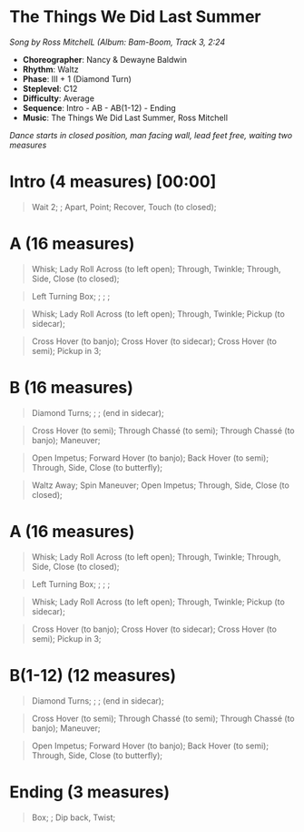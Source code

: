 # The Things We Did Last Summer
*Song by Ross MitchelL (Album: Bam-Boom, Track 3, 2:24*

* **Choreographer**: Nancy & Dewayne Baldwin
* **Rhythm**: Waltz
* **Phase**: III + 1 (Diamond Turn)
* **Steplevel**: C12
* **Difficulty**: Average
* **Sequence**: Intro - AB - AB(1-12) - Ending
* **Music**: The Things We Did Last Summer, Ross Mitchell

*Dance starts in closed position, man facing wall, lead feet free, waiting two measures*

# Intro (4 measures) [00:00]

> Wait 2; ; Apart, Point; Recover, Touch (to closed);

# A (16 measures)

> Whisk; Lady Roll Across (to left open); Through, Twinkle; Through, Side, Close (to closed);

> Left Turning Box; ; ; ;

> Whisk; Lady Roll Across (to left open); Through, Twinkle; Pickup (to sidecar);

> Cross Hover (to banjo); Cross Hover (to sidecar); Cross Hover (to semi); Pickup in 3;

# B (16 measures)

> Diamond Turns; ; ; (end in sidecar);

> Cross Hover (to semi); Through Chassé (to semi); Through Chassé (to banjo); Maneuver;

> Open Impetus; Forward Hover (to banjo); Back Hover (to semi); Through, Side, Close (to butterfly);

> Waltz Away; Spin Maneuver; Open Impetus; Through, Side, Close (to closed);

# A (16 measures)

> Whisk; Lady Roll Across (to left open); Through, Twinkle; Through, Side, Close (to closed);

> Left Turning Box; ; ; ;

> Whisk; Lady Roll Across (to left open); Through, Twinkle; Pickup (to sidecar);

> Cross Hover (to banjo); Cross Hover (to sidecar); Cross Hover (to semi); Pickup in 3;

# B(1-12) (12 measures)

> Diamond Turns; ; ; (end in sidecar);

> Cross Hover (to semi); Through Chassé (to semi); Through Chassé (to banjo); Maneuver;

> Open Impetus; Forward Hover (to banjo); Back Hover (to semi); Through, Side, Close (to butterfly);

# Ending (3 measures)

> Box; ; Dip back, Twist;